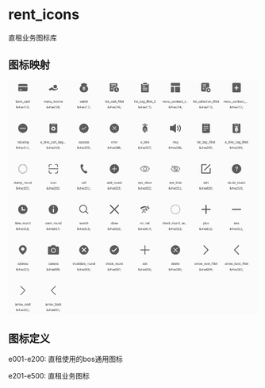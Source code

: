 # rent_icons

直租业务图标库

## 图标映射
![Icons](./docs/icons.png)

## 图标定义
e001-e200: 直租使用的bos通用图标

e201-e500: 直租业务图标

